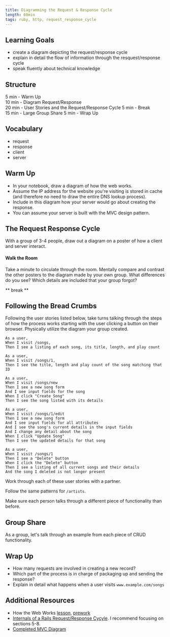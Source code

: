 ```yaml
---
title: Diagramming the Request & Response Cycle
length: 60min
tags: ruby, http, request_response_cycle
---  
```



## Learning Goals  
* create a diagram depicting the request/response cycle  
* explain in detail the flow of information through the resquest/response cycle
* speak fluently about technical knowledge

## Structure  
5 min - Warm Up  
10 min - Diagram Request/Response  
20 min - User Stories and the Request/Response Cycle 
5 min - Break  
15 min - Large Group Share 
5 min - Wrap Up

## Vocabulary  
* request
* response
* client
* server

## Warm Up  
* In your notebook, draw a diagram of how the web works.
* Assume the IP address for the website you're visiting is stored in cache (and therefore no need to draw the entire DNS lookup process).
* Include in this diagram how your server would go about creating the response.
* You can assume your server is built with the MVC design pattern.


## The Request Response Cycle
With a group of 3-4 people, draw out a diagram on a poster of how a client and server interact. 

#### Walk the Room    
Take a minute to circulate through the room. Mentally compare and contrast the other posters to the diagram made by your own group. What differences do you see? Which details are included that your group forgot?

** break **

## Following the Bread Crumbs 
Following the user stories listed below, take turns talking through the steps of how the process works starting with the user clicking a button on their browser. Physically utilize the diagram your group created.


```
As a user, 
When I visit /songs,
Then I see a listing of each song, its title, length, and play count
```

```
As a user,
When I visit /songs/1,
Then I see the title, length and play count of the song matching that ID
```

```
As a user,
When I visit /songs/new
Then I see a new song form
And I see input fields for the song
When I click "Create Song"
Then I see the song listed with its details
```

```
As a user,
When I visit /songs/1/edit
Then I see a new song form
And I see input fields for all attributes
And I see the song's current details in the input fields
And I change any detail about the song
When I click "Update Song"
Then I see the updated details for that song
```

```
As a user,
When I visit /songs/1
Then I see a "Delete" button
When I click the "Delete" button
Then I see a listing of all current songs and their details
And the song I deleted is not longer present
```

Work through each of these user stories with a partner.

Follow the same patterns for `/artists`.

Make sure each person talks through a different piece of functionality than before.

## Group Share
As a group, let's talk through an example from each piece of CRUD functionality.

## Wrap Up  
* How many requests are involved in creating a new record?
* Which part of the process is in charge of packaging up and sending the response?
* Explain in detail what happens when a user visits `www.example.com/songs`


## Additional Resources

* How the Web Works [lesson](https://github.com/turingschool/backend-curriculum-site/blob/gh-pages/module2/lessons/how_the_web_works.md), [prework](https://github.com/turingschool/intermission-assignments/blob/master/2be/details/how_the_web_works.md)
* [Internals of a Rails Request/Response Cycyle](https://www.rubypigeon.com/posts/examining-internals-of-rails-request-response-cycle/). I recommend focusing on sections 5-8.
* [Completed MVC Diagram](https://drive.google.com/file/d/1-p04Ayx4BtnNwV-WRDlWWSVNp94Kw1in/view?usp=sharing)
